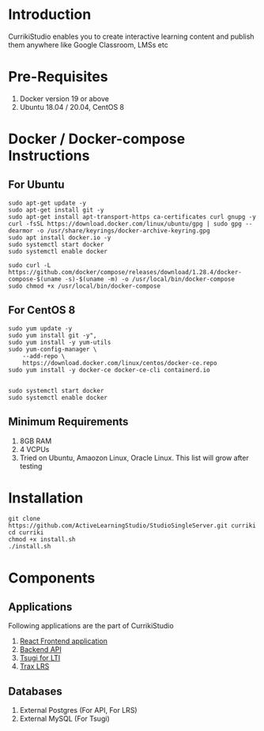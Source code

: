 # Introduction

CurrikiStudio enables you to create interactive learning content and publish them anywhere like Google Classroom, LMSs etc


# Pre-Requisites

1. Docker version 19 or above
2. Ubuntu 18.04 / 20.04, CentOS 8


# Docker / Docker-compose Instructions

## For Ubuntu

	sudo apt-get update -y
	sudo apt-get install git -y
	sudo apt-get install apt-transport-https ca-certificates curl gnupg -y
	curl -fsSL https://download.docker.com/linux/ubuntu/gpg | sudo gpg --dearmor -o /usr/share/keyrings/docker-archive-keyring.gpg
	sudo apt install docker.io -y
	sudo systemctl start docker
	sudo systemctl enable docker
				
	sudo curl -L https://github.com/docker/compose/releases/download/1.28.4/docker-compose-$(uname -s)-$(uname -m) -o /usr/local/bin/docker-compose
	sudo chmod +x /usr/local/bin/docker-compose

## For CentOS 8

	sudo yum update -y
	sudo yum install git -y",
	sudo yum install -y yum-utils
	sudo yum-config-manager \
		--add-repo \
		https://download.docker.com/linux/centos/docker-ce.repo
	sudo yum install -y docker-ce docker-ce-cli containerd.io


	sudo systemctl start docker
	sudo systemctl enable docker

## Minimum Requirements

1. 8GB RAM
2. 4 VCPUs
3. Tried on Ubuntu, Amaozon Linux, Oracle Linux. This list will grow after testing

# Installation

    git clone https://github.com/ActiveLearningStudio/StudioSingleServer.git curriki
    cd curriki
	chmod +x install.sh
	./install.sh

# Components

## Applications

Following applications are the part of CurrikiStudio

1. [React Frontend application](https://github.com/ActiveLearningStudio/ActiveLearningStudio-react-client)
2. [Backend API](https://github.com/ActiveLearningStudio/ActiveLearningStudio-API)
3. [Tsugi for LTI](https://github.com/tsugiproject/tsugi)
4. [Trax LRS](https://github.com/trax-project/trax-lrs)

## Databases

1. External Postgres (For API, For LRS)
2. External MySQL (For Tsugi)



